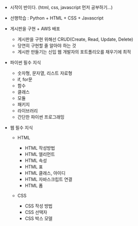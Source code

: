 - 시작이 반이다. (html, css, javascript 먼저 공부하기...)

- 선행학습 : Python + HTML + CSS + Javascript
- 게시판을 구현 + AWS 배포
  - 게시판을 구현 위해선 CRUD(Create, Read, Update, Delete)
  - 당연히 구현할 줄 알아야 하는 것
  - 게시판 만들기는 신입 웹 개발자의 포트폴리오를 채우기에 최적

- 파이썬 필수 지식
  - 숫자형, 문자열, 리스트 자료형
  - if, for문
  - 함수
  - 클래스
  - 모듈
  - 패키지
  - 라이브러리
  - 간단한 파이썬 프로그래밍

- 웹 필수 지식
  - HTML
    - HTML 작성방법
    - HTML 엘리먼트
    - HTML 속성
    - HTML 표
    - HTML 클래스, 아이디
    - HTML 자바스크립트 연결
    - HTML 폼

  - CSS
    - CSS 작성 방법
    - CSS 선택자
    - CSS 박스 모델
